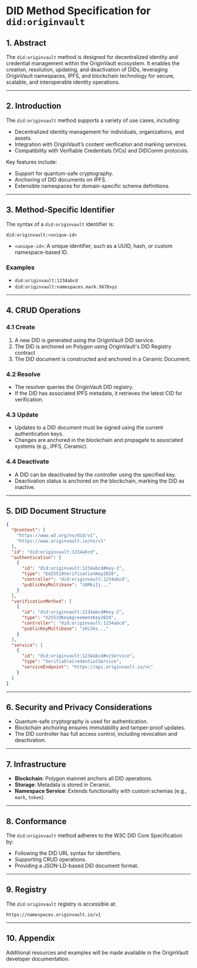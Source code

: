 
# DID Method Specification for `did:originvault`

## 1. Abstract
The `did:originvault` method is designed for decentralized identity and credential management within the OriginVault ecosystem. It enables the creation, resolution, updating, and deactivation of DIDs, leveraging OriginVault namespaces, IPFS, and blockchain technology for secure, scalable, and interoperable identity operations.

---

## 2. Introduction
The `did:originvault` method supports a variety of use cases, including:
- Decentralized identity management for individuals, organizations, and assets.
- Integration with OriginVault’s content verification and marking services.
- Compatibility with Verifiable Credentials (VCs) and DIDComm protocols.

Key features include:
- Support for quantum-safe cryptography.
- Anchoring of DID documents on IPFS.
- Extensible namespaces for domain-specific schema definitions.

---

## 3. Method-Specific Identifier
The syntax of a `did:originvault` identifier is:

```
did:originvault:<unique-id>
```

- `<unique-id>`: A unique identifier, such as a UUID, hash, or custom namespace-based ID.

### Examples
- `did:originvault:1234abcd`
- `did:originvault:namespaces.mark.5678xyz`

---

## 4. CRUD Operations

### 4.1 Create
1. A new DID is generated using the OriginVault DID service.
2. The DID is anchored on Polygon using OriginVault's DID Registry contract
3. The DID document is constructed and anchored in a Ceramic Document.

### 4.2 Resolve
- The resolver queries the OriginVault DID registry.
- If the DID has associated IPFS metadata, it retrieves the latest CID for verification.

### 4.3 Update
- Updates to a DID document must be signed using the current authentication keys.
- Changes are anchored in the blockchain and propagate to associated systems (e.g., IPFS, Ceramic).

### 4.4 Deactivate
- A DID can be deactivated by the controller using the specified key.
- Deactivation status is anchored on the blockchain, marking the DID as inactive.

---

## 5. DID Document Structure

```json
{
  "@context": [
    "https://www.w3.org/ns/did/v1",
    "https://www.originvault.io/ns/v1"
  ],
  "id": "did:originvault:1234abcd",
  "authentication": [
    {
      "id": "did:originvault:1234abcd#key-1",
      "type": "Ed25519VerificationKey2020",
      "controller": "did:originvault:1234abcd",
      "publicKeyMultibase": "z6Mki1j..."
    }
  ],
  "verificationMethod": [
    {
      "id": "did:originvault:1234abcd#key-2",
      "type": "X25519KeyAgreementKey2020",
      "controller": "did:originvault:1234abcd",
      "publicKeyMultibase": "z6LSks..."
    }
  ],
  "service": [
    {
      "id": "did:originvault:1234abcd#vcService",
      "type": "VerifiableCredentialService",
      "serviceEndpoint": "https://api.originvault.io/vc"
    }
  ]
}
```

---

## 6. Security and Privacy Considerations
- Quantum-safe cryptography is used for authentication.
- Blockchain anchoring ensures immutability and tamper-proof updates.
- The DID controller has full access control, including revocation and deactivation.

---

## 7. Infrastructure
- **Blockchain**: Polygon mainnet anchors all DID operations.
- **Storage**: Metadata is stored in Ceramic.
- **Namespace Service**: Extends functionality with custom schemas (e.g., `mark`, `token`).

---

## 8. Conformance
The `did:originvault` method adheres to the W3C DID Core Specification by:
- Following the DID URL syntax for identifiers.
- Supporting CRUD operations.
- Providing a JSON-LD-based DID document format.

---

## 9. Registry
The `did:originvault` registry is accessible at:

```
https://namespaces.originvault.io/v1
```

---

## 10. Appendix
Additional resources and examples will be made available in the OriginVault developer documentation.
